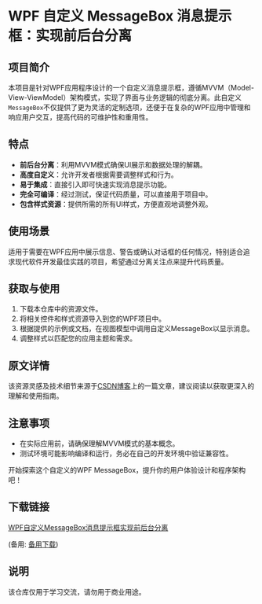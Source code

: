 # WPF 自定义 MessageBox 消息提示框：实现前后台分离

## 项目简介

本项目是针对WPF应用程序设计的一个自定义消息提示框，遵循MVVM（Model-View-ViewModel）架构模式，实现了界面与业务逻辑的彻底分离。此自定义`MessageBox`不仅提供了更为灵活的定制选项，还便于在复杂的WPF应用中管理和响应用户交互，提高代码的可维护性和重用性。

## 特点

- **前后台分离**：利用MVVM模式确保UI展示和数据处理的解耦。
- **高度自定义**：允许开发者根据需要调整样式和行为。
- **易于集成**：直接引入即可快速实现消息提示功能。
- **完全可编译**：经过测试，保证代码质量，可以直接用于项目中。
- **包含样式资源**：提供所需的所有UI样式，方便直观地调整外观。

## 使用场景

适用于需要在WPF应用中展示信息、警告或确认对话框的任何情况，特别适合追求现代软件开发最佳实践的项目，希望通过分离关注点来提升代码质量。

## 获取与使用

1. 下载本仓库中的资源文件。
2. 将相关控件和样式资源导入到您的WPF项目中。
3. 根据提供的示例或文档，在视图模型中调用自定义MessageBox以显示消息。
4. 调整样式以匹配您的应用主题和需求。

## 原文详情

该资源灵感及技术细节来源于[CSDN博客](https://blog.csdn.net/wsadcg/article/details/107157853)上的一篇文章，建议阅读以获取更深入的理解和使用指南。

## 注意事项

- 在实际应用前，请确保理解MVVM模式的基本概念。
- 测试环境可能影响编译和运行，务必在自己的开发环境中验证兼容性。

开始探索这个自定义的WPF MessageBox，提升你的用户体验设计和程序架构吧！

## 下载链接
[WPF自定义MessageBox消息提示框实现前后台分离](https://pan.quark.cn/s/b7945f7c8fbe) 

(备用: [备用下载](https://pan.baidu.com/s/1t5urynPcFJoRo-k9YVl0RQ?pwd=1234))

## 说明

该仓库仅用于学习交流，请勿用于商业用途。
